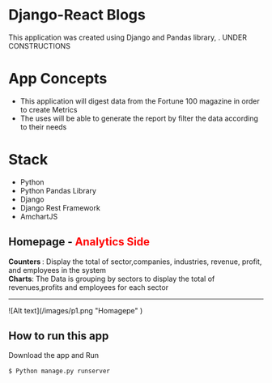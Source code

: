 # Django-React Blogs
This application  was created using Django and Pandas library, .   UNDER CONSTRUCTIONS




# App Concepts
<ul>

<li>This application will   digest data from the Fortune 100 magazine in order to create Metrics </li>
 <li>The uses will be able to generate the report by filter the data according to their needs </li>


</ul>


# Stack
<ul>

<li>Python</li>
 <li>Python Pandas Library </li>
 <li>Django </li>
  <li>Django Rest Framework </li>
  <li>AmchartJS</li>

</ul>


## Homepage - <b style='color:red'>Analytics Side</b>
<div><b>Counters </b>: Display the total of sector,companies, industries, revenue, profit, and employees in the system  </div>

<div><b>Charts</b>: The Data is grouping by sectors to display the total of revenues,profits and employees for each sector </div>
<hr/>
![Alt text](/images/p1.png "Homagepe" )












## How to run this app

Download the app and Run
```bash
$ Python manage.py runserver
```
